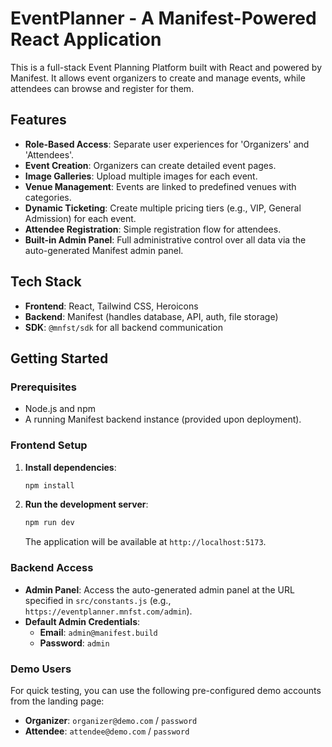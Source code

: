 # EventPlanner - A Manifest-Powered React Application

This is a full-stack Event Planning Platform built with React and powered by Manifest. It allows event organizers to create and manage events, while attendees can browse and register for them.

## Features

- **Role-Based Access**: Separate user experiences for 'Organizers' and 'Attendees'.
- **Event Creation**: Organizers can create detailed event pages.
- **Image Galleries**: Upload multiple images for each event.
- **Venue Management**: Events are linked to predefined venues with categories.
- **Dynamic Ticketing**: Create multiple pricing tiers (e.g., VIP, General Admission) for each event.
- **Attendee Registration**: Simple registration flow for attendees.
- **Built-in Admin Panel**: Full administrative control over all data via the auto-generated Manifest admin panel.

## Tech Stack

- **Frontend**: React, Tailwind CSS, Heroicons
- **Backend**: Manifest (handles database, API, auth, file storage)
- **SDK**: `@mnfst/sdk` for all backend communication

## Getting Started

### Prerequisites

- Node.js and npm
- A running Manifest backend instance (provided upon deployment).

### Frontend Setup

1. **Install dependencies**:
   ```bash
   npm install
   ```

2. **Run the development server**:
   ```bash
   npm run dev
   ```
   The application will be available at `http://localhost:5173`.

### Backend Access

- **Admin Panel**: Access the auto-generated admin panel at the URL specified in `src/constants.js` (e.g., `https://eventplanner.mnfst.com/admin`).
- **Default Admin Credentials**: 
  - **Email**: `admin@manifest.build`
  - **Password**: `admin`

### Demo Users

For quick testing, you can use the following pre-configured demo accounts from the landing page:

- **Organizer**: `organizer@demo.com` / `password`
- **Attendee**: `attendee@demo.com` / `password`
